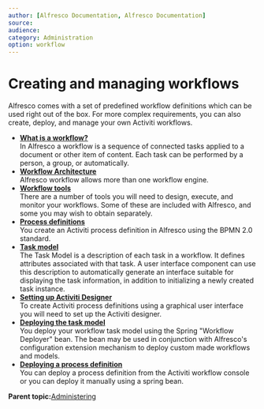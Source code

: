 ```yaml
---
author: [Alfresco Documentation, Alfresco Documentation]
source: 
audience: 
category: Administration
option: workflow
---
```


# Creating and managing workflows

Alfresco comes with a set of predefined workflow definitions which can be used right out of the box. For more complex requirements, you can also create, deploy, and manage your own Activiti workflows.

-   **[What is a workflow?](../concepts/wf-whatis-workflow.md)**  
 In Alfresco a workflow is a sequence of connected tasks applied to a document or other item of content. Each task can be performed by a person, a group, or automatically.
-   **[Workflow Architecture](../concepts/wf-architecture.md)**  
 Alfresco workflow allows more than one workflow engine.
-   **[Workflow tools](../concepts/wf-tools.md)**  
 There are a number of tools you will need to design, execute, and monitor your workflows. Some of these are included with Alfresco, and some you may wish to obtain separately.
-   **[Process definitions](../concepts/wf-process-def.md)**  
 You create an Activiti process definition in Alfresco using the BPMN 2.0 standard.
-   **[Task model](../concepts/wf-task-model.md)**  
 The Task Model is a description of each task in a workflow. It defines attributes associated with that task. A user interface component can use this description to automatically generate an interface suitable for displaying the task information, in addition to initializing a newly created task instance.
-   **[Setting up Activiti Designer](../topics/wf-activiti-designer-setup.md)**  
To create Activiti process definitions using a graphical user interface you will need to set up the Activiti designer.
-   **[Deploying the task model](../topics/wf-deploy-taskmodel.md)**  
You deploy your workflow task model using the Spring "Workflow Deployer" bean. The bean may be used in conjunction with Alfresco's configuration extension mechanism to deploy custom made workflows and models.
-   **[Deploying a process definition](../topics/wf-intro-deploy-pd.md)**  
You can deploy a process definition from the Activiti workflow console or you can deploy it manually using a spring bean.

**Parent topic:**[Administering](../concepts/ch-administering.md)

